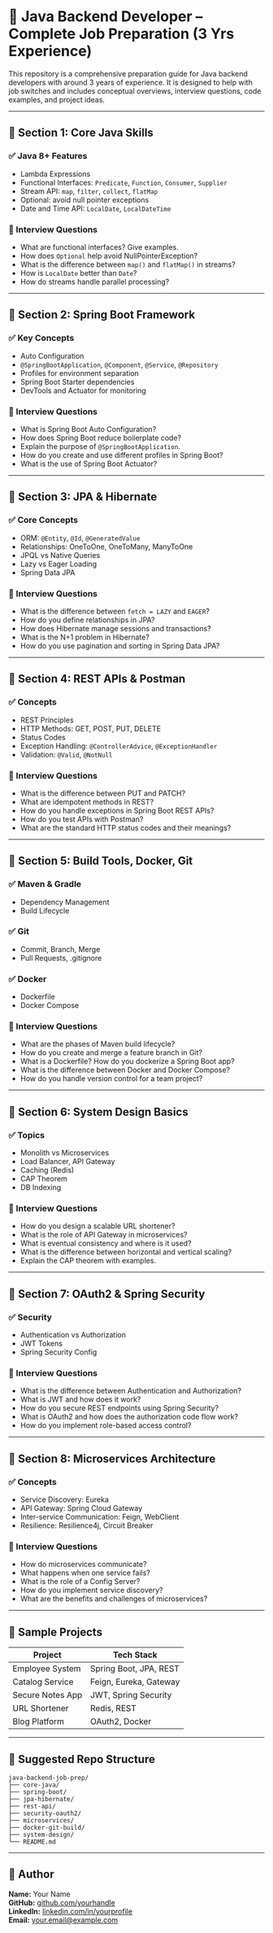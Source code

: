 
# 🧠 Java Backend Developer – Complete Job Preparation (3 Yrs Experience)

This repository is a comprehensive preparation guide for Java backend developers with around 3 years of experience. It is designed to help with job switches and includes conceptual overviews, interview questions, code examples, and project ideas.

---

## 🔹 Section 1: Core Java Skills

### ✅ Java 8+ Features
- Lambda Expressions
- Functional Interfaces: `Predicate`, `Function`, `Consumer`, `Supplier`
- Stream API: `map`, `filter`, `collect`, `flatMap`
- Optional: avoid null pointer exceptions
- Date and Time API: `LocalDate`, `LocalDateTime`

### 📌 Interview Questions
- What are functional interfaces? Give examples.
- How does `Optional` help avoid NullPointerException?
- What is the difference between `map()` and `flatMap()` in streams?
- How is `LocalDate` better than `Date`?
- How do streams handle parallel processing?

---

## 🔹 Section 2: Spring Boot Framework

### ✅ Key Concepts
- Auto Configuration
- `@SpringBootApplication`, `@Component`, `@Service`, `@Repository`
- Profiles for environment separation
- Spring Boot Starter dependencies
- DevTools and Actuator for monitoring

### 📌 Interview Questions
- What is Spring Boot Auto Configuration?
- How does Spring Boot reduce boilerplate code?
- Explain the purpose of `@SpringBootApplication`.
- How do you create and use different profiles in Spring Boot?
- What is the use of Spring Boot Actuator?

---

## 🔹 Section 3: JPA & Hibernate

### ✅ Core Concepts
- ORM: `@Entity`, `@Id`, `@GeneratedValue`
- Relationships: OneToOne, OneToMany, ManyToOne
- JPQL vs Native Queries
- Lazy vs Eager Loading
- Spring Data JPA

### 📌 Interview Questions
- What is the difference between `fetch = LAZY` and `EAGER`?
- How do you define relationships in JPA?
- How does Hibernate manage sessions and transactions?
- What is the N+1 problem in Hibernate?
- How do you use pagination and sorting in Spring Data JPA?

---

## 🔹 Section 4: REST APIs & Postman

### ✅ Concepts
- REST Principles
- HTTP Methods: GET, POST, PUT, DELETE
- Status Codes
- Exception Handling: `@ControllerAdvice`, `@ExceptionHandler`
- Validation: `@Valid`, `@NotNull`

### 📌 Interview Questions
- What is the difference between PUT and PATCH?
- What are idempotent methods in REST?
- How do you handle exceptions in Spring Boot REST APIs?
- How do you test APIs with Postman?
- What are the standard HTTP status codes and their meanings?

---

## 🔹 Section 5: Build Tools, Docker, Git

### ✅ Maven & Gradle
- Dependency Management
- Build Lifecycle

### ✅ Git
- Commit, Branch, Merge
- Pull Requests, .gitignore

### ✅ Docker
- Dockerfile
- Docker Compose

### 📌 Interview Questions
- What are the phases of Maven build lifecycle?
- How do you create and merge a feature branch in Git?
- What is a Dockerfile? How do you dockerize a Spring Boot app?
- What is the difference between Docker and Docker Compose?
- How do you handle version control for a team project?

---

## 🔹 Section 6: System Design Basics

### ✅ Topics
- Monolith vs Microservices
- Load Balancer, API Gateway
- Caching (Redis)
- CAP Theorem
- DB Indexing

### 📌 Interview Questions
- How do you design a scalable URL shortener?
- What is the role of API Gateway in microservices?
- What is eventual consistency and where is it used?
- What is the difference between horizontal and vertical scaling?
- Explain the CAP theorem with examples.

---

## 🔹 Section 7: OAuth2 & Spring Security

### ✅ Security
- Authentication vs Authorization
- JWT Tokens
- Spring Security Config

### 📌 Interview Questions
- What is the difference between Authentication and Authorization?
- What is JWT and how does it work?
- How do you secure REST endpoints using Spring Security?
- What is OAuth2 and how does the authorization code flow work?
- How do you implement role-based access control?

---

## 🔹 Section 8: Microservices Architecture

### ✅ Concepts
- Service Discovery: Eureka
- API Gateway: Spring Cloud Gateway
- Inter-service Communication: Feign, WebClient
- Resilience: Resilience4j, Circuit Breaker

### 📌 Interview Questions
- How do microservices communicate?
- What happens when one service fails?
- What is the role of a Config Server?
- How do you implement service discovery?
- What are the benefits and challenges of microservices?

---

## 🧪 Sample Projects

| Project | Tech Stack |
|--------|-------------|
| Employee System | Spring Boot, JPA, REST |
| Catalog Service | Feign, Eureka, Gateway |
| Secure Notes App | JWT, Spring Security |
| URL Shortener | Redis, REST |
| Blog Platform | OAuth2, Docker |

---

## 📂 Suggested Repo Structure

```
java-backend-job-prep/
├── core-java/
├── spring-boot/
├── jpa-hibernate/
├── rest-api/
├── security-oauth2/
├── microservices/
├── docker-git-build/
├── system-design/
└── README.md
```

---

## 📣 Author

**Name:** Your Name  
**GitHub:** [github.com/yourhandle](https://github.com/yourhandle)  
**LinkedIn:** [linkedin.com/in/yourprofile](https://linkedin.com/in/yourprofile)  
**Email:** your.email@example.com
